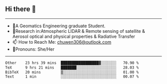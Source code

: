 ## Hi there 👋
---
- 🌱A Geomatics Engineering graduate Student.
- 🔭Research in:Atmospheric LIDAR & Remote sensing of satellite & Aerosol optical and physical properties & Radiative Transfer
- 📫 How to Reach Me: chuwen306@outlook.com
- 🍒Pronouns: She/Her
---

<!--START_SECTION:waka-->

```txt
Other    23 hrs 39 mins  █████████████████▓░░░░░░░   70.90 %
TeX      9 hrs 21 mins   ███████░░░░░░░░░░░░░░░░░░   28.03 %
BibTeX   20 mins         ▒░░░░░░░░░░░░░░░░░░░░░░░░   01.00 %
Text     1 min           ░░░░░░░░░░░░░░░░░░░░░░░░░   00.07 %
```

<!--END_SECTION:waka-->







